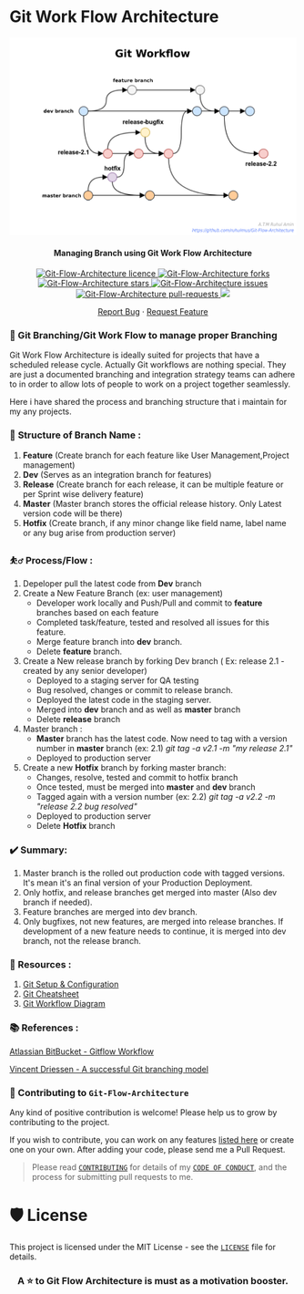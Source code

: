 # Git Work Flow Architecture

<p align="center">
<img src="https://github.com/ruhulmus/Git-Flow-Architecture/blob/main/Git-FLow.png" alt="Git-Flow-Architecture"/>
<p/>

<h4 align="center">Managing Branch using Git Work Flow Architecture </h4>

<p align="center">
<a href="https://github.com/ruhulmus/Git-Flow-Architecture/blob/main/LICENSE" target="blank">
<img src="https://img.shields.io/github/license/ruhulmus/Git-Flow-Architecture?style=flat-square" alt="Git-Flow-Architecture licence" />
</a>
<a href="https://github.com/ruhulmus/Git-Flow-Architecture/fork" target="blank">
<img src="https://img.shields.io/github/forks/ruhulmus/Git-Flow-Architecture?style=flat-square" alt="Git-Flow-Architecture forks"/>
</a>
<a href="https://github.com/ruhulmus/Git-Flow-Architecture/stargazers" target="blank">
<img src="https://img.shields.io/github/stars/ruhulmus/Git-Flow-Architecture?style=flat-square" alt="Git-Flow-Architecture stars"/>
</a>
<a href="https://github.com/ruhulmus/Git-Flow-Architecture/issues" target="blank">
<img src="https://img.shields.io/github/issues/ruhulmus/Git-Flow-Architecture?style=flat-square" alt="Git-Flow-Architecture issues"/>
</a>
<a href="https://github.com/ruhulmus/Git-Flow-Architecture/pulls" target="blank">
<img src="https://img.shields.io/github/issues-pr/ruhulmus/Git-Flow-Architecture?style=flat-square" alt="Git-Flow-Architecture pull-requests"/>
</a>
<a href="https://twitter.com/intent/tweet?text=👋%20Check%20this%20amazing%20repo%20https://github.com/ruhulmus/Git-Flow-Architecture,%20created%20by%20@rhulmus%20and%20friends%0A%0A%23DEVCommunity%20%23100DaysOfCode"><img src="https://img.shields.io/twitter/url?label=Share%20on%20Twitter&style=social&url=https%3A%2F%2Fgithub.com%2Fruhulmus%2FGit-Flow-Architecture"></a>

<p align="center">
    <a href="https://github.com/ruhulmus/Git-Flow-Architecture/issues/new/choose">Report Bug</a>
    ·
    <a href="https://github.com/ruhulmus/Git-Flow-Architecture/issues/new/choose">Request Feature</a>
</p>

### 👋  Git Branching/Git Work Flow to manage proper Branching

Git Work Flow Architecture is ideally suited for projects that have a scheduled release cycle. Actually Git workflows are nothing special. They are just a documented branching and integration strategy teams can adhere to in order to allow lots of people to work on a project together seamlessly.

Here i have shared the process and branching structure that i maintain for my any projects.

### 🧱 **Structure of Branch Name :**
1. **Feature** (Create branch for each feature like User Management,Project management)
2. **Dev** (Serves as an integration branch for features)
3. **Release** (Create branch for each release, it can be multiple feature or per Sprint wise delivery feature)
4. **Master** (Master branch stores the official release history. Only Latest version code will be there)
5. **Hotfix** (Create branch, if any minor change like field name, label name or any bug arise from production server)

### ⛹️‍♂️ Process/Flow  :
1. Depeloper pull the latest code from **Dev** branch
2. Create a New Feature Branch (ex: user management)
	- Developer work locally and Push/Pull and commit to **feature** branches based on each feature 
	- Completed task/feature, tested and resolved all issues for this feature. 
	- Merge feature branch into **dev** branch.
	- Delete **feature** branch.
7. Create a New release branch by forking Dev branch ( Ex: release 2.1 - created by any senior developer)
	- Deployed to a staging server for QA testing
	- Bug resolved, changes or commit to release branch.
	- Deployed the latest code in the staging server.
	- Merged into **dev** branch and as well as **master** branch
	- Delete **release** branch
13. Master branch :
	-  **Master** branch has the latest code. Now need to tag with a version number in **master** branch (ex: 2.1) *git tag -a v2.1 -m "my release 2.1"*
	-  Deployed to production server
16. Create a new **Hotfix** branch by forking master branch:
	-  Changes, resolve, tested and commit to hotfix branch
	-  Once tested, must be merged into **master** and **dev** branch
	-  Tagged again with a version number (ex: 2.2)  *git tag -a v2.2 -m "release 2.2 bug resolved"*
	-  Deployed to production server
	-  Delete **Hotfix** branch

### ✔️ Summary:
1. Master branch is the rolled out production code with tagged versions.  It's mean it's an final version of your Production Deployment.
2. Only hotfix, and release branches get merged into master (Also dev branch if needed).
3. Feature branches are merged into dev branch.
4. Only bugfixes, not new features, are merged into release branches. If development of a new feature needs to continue, it is merged into dev branch, not the release branch.


### 📒 Resources :
1. [Git Setup & Configuration](https://github.com/ruhulmus/Git-Flow-Architecture/blob/main/GIT%20Setup_configuration.pdf)
2. [Git Cheatsheet](https://github.com/ruhulmus/Git-Flow-Architecture/blob/main/git_cheatsheet.pdf)
3. [Git Workflow Diagram](https://github.com/ruhulmus/Git-Flow-Architecture/blob/main/Git-FLow.pdf)


### 📚 References : 
[Atlassian BitBucket - Gitflow Workflow](https://www.atlassian.com/git/tutorials/comparing-workflows/gitflow-workflow)

[Vincent Driessen - A successful Git branching model](https://nvie.com/posts/a-successful-git-branching-model")


### 🤝  Contributing to `Git-Flow-Architecture`
Any kind of positive contribution is welcome! Please help us to grow by contributing to the project.

If you wish to contribute, you can work on any features [listed here](https://github.com/ruhulmus/Git-Flow-Architecture) or create one on your own. After adding your code, please send me a Pull Request.

> Please read [`CONTRIBUTING`](CONTRIBUTING.md) for details of my [`CODE OF CONDUCT`](CODE_OF_CONDUCT.md), and the process for submitting pull requests to me.

# 🛡️ License
This project is licensed under the MIT License - see the [`LICENSE`](LICENSE) file for details.

<h3 align="center">
A ⭐️ to <b>Git Flow Architecture</b> is must as a motivation booster.
</h3>
